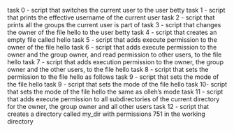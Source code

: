 task 0 - script that switches the current user to the user betty 
task 1 - script that prints the effective username of the current user
task 2 - script that prints all the groups the current user is part of
task 3 - script that changes the owner of the file hello to the user betty
task 4 - script that creates an empty file called hello
task 5 - script that adds execute permission to the owner of the file hello
task 6 - script that adds execute permission to the owner and the group owner, and read permission to other users, to the file hello
task 7 - script that adds execution permission to the owner, the group owner and the other users, to the file hello
task 8 - script that sets the permission to the file hello as follows
task 9 -  script that sets the mode of the file hello
task 9 -  script that sets the mode of the file hello
task 10- script that sets the mode of the file hello the same as olleh’s mode
task 11 - script that adds execute permission to all subdirectories of the current directory for the owner, the group owner and all other users
task 12 - script that creates a directory called my_dir with permissions 751 in the working directory

